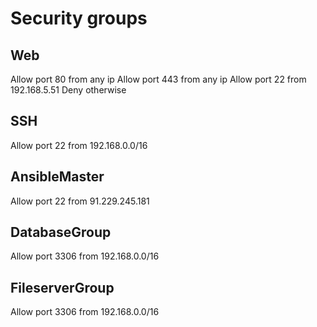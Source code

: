 # Security groups

## Web
Allow port 80 from any ip
Allow port 443 from any ip
Allow port 22 from 192.168.5.51
Deny otherwise

## SSH
Allow port 22 from 192.168.0.0/16

## AnsibleMaster
Allow port 22 from 91.229.245.181

## DatabaseGroup
Allow port 3306 from 192.168.0.0/16

## FileserverGroup
Allow port 3306 from 192.168.0.0/16



